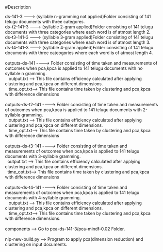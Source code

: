 #Description

<html>
<body>
ds-141-3 --->  (syllable n-gramming not applied)Folder consisting of 141 telugu documents with three categores.<br>
ds-t2-141-3 ---> (syllable 2-gram applied)Folder consisting of 141 telugu documents with three categories where each word is of atmost length 2.</br>
ds-t3-141-3 ---> (syllable 3-gram applied)Folder consisting of 141 telugu documents with three categories where each word is of atmost length 3.</br>
ds-t4-141-3 ---> (syllable 4-gram applied)Folder consisting of 141 telugu documents with three cateogories where each word is of atmost length 4.</br>
</br>
outputs-ds-141  ----> Folder consisting of time taken and measurements of outcomes when pca,kpca is applied to 141 telugu documents with no syllable n gramming.</br>
                     &nbsp;&nbsp; output.txt --> This file contains efficiency calculated after applying clustering and pca,kpca on different dimensions.</br>
                     &nbsp;&nbsp; time_opt.txt--> This file contains time taken by clustering and pca,kpca with difference dimensions</br>
</br>
outputs-ds-t2-141  ----> Folder consisting of time taken and measurements of outcomes when pca,kpca is applied to 141 telugu documents with 2-syllable gramming.</br>
                     &nbsp;&nbsp; output.txt --> This file contains efficiency calculated after applying clustering and pca,kpca on different dimensions.</br>
                     &nbsp;&nbsp; time_opt.txt--> This file contains time taken by clustering and pca,kpca with difference dimensions</br>
</br>
outputs-ds-t3-141  ----> Folder consisting of time taken and measurements of outcomes when pca,kpca is applied to 141 telugu documents with 3-syllable gramming.</br>
                      &nbsp;&nbsp;output.txt --> This file contains efficiency calculated after applying clustering and pca,kpca on different dimensions.</br>
                      &nbsp;&nbsp;time_opt.txt--> This file contains time taken by clustering and pca,kpca with difference dimensions</br>
 </br>
outputs-ds-t4-141  ----> Folder consisting of time taken and measurements of outcomes when pca,kpca is applied to 141 telugu documents with 4-syllable gramming.</br>
                     &nbsp;&nbsp; output.txt --> This file contains efficiency calculated after applying clustering and pca,kpca on different dimensions.</br>
                     &nbsp;&nbsp; time_opt.txt--> This file contains time taken by clustering and pca,kpca with difference dimensions.</br>
 </br>
components -->    Go to pca-ds-141-3/pca-mindf-0.02 Folder.</br>
</br>
nlp-new-build.py --> Program to apply pca(dimension reduction) and clustering on input documents.</br>
</body>
</html>
